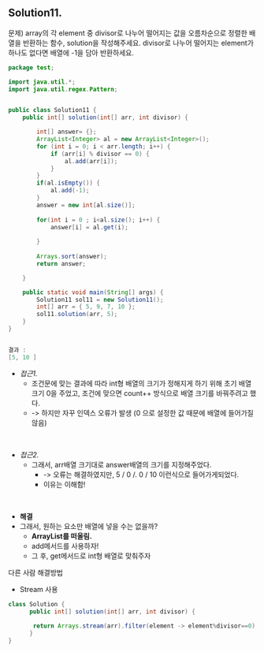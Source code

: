 ## Solution11.

문제) 
array의 각 element 중 divisor로 나누어 떨어지는 값을 오름차순으로 정렬한 배열을 반환하는 함수, solution을 작성해주세요. divisor로 나누어 떨어지는 element가 하나도 없다면 배열에 -1을 담아 반환하세요.

```java
package test;

import java.util.*;
import java.util.regex.Pattern;


public class Solution11 {
	public int[] solution(int[] arr, int divisor) {

		int[] answer= {};
		ArrayList<Integer> al = new ArrayList<Integer>();
		for (int i = 0; i < arr.length; i++) {
			if (arr[i] % divisor == 0) {
				al.add(arr[i]);
			}
		}
		if(al.isEmpty()) {
			al.add(-1);
		}
		answer = new int[al.size()];
		
		for(int i = 0 ; i<al.size(); i++) {
			answer[i] = al.get(i);
		
		}
		
		Arrays.sort(answer);
		return answer;

	}

	public static void main(String[] args) {
		Solution11 sol11 = new Solution11();
		int[] arr = { 5, 9, 7, 10 };
		sol11.solution(arr, 5);
	}
}


결과 :
[5, 10 ]
```

- *접근1.* 
  - 조건문에 맞는 결과에 따라 int형 배열의 크기가 정해지게 하기 위해 초기 배열 크기 0을 주었고, 조건에 맞으면 count++ 방식으로 배열 크기를 바꿔주려고 했다. 
  - -> 하지만 자꾸 인덱스 오류가 발생 (0 으로 설정한 값 때문에 배열에 들어가질 않음)

</br>

- *접근2.* 
  - 그래서, arr배열 크기대로 answer배열의 크기를 지정해주었다.
    - -> 오류는 해결하였지만, 5 / 0 /. 0 /  10  이런식으로 들어가게되었다.
    - 이유는 이해함!

</br>

- **해결**
- 그래서, 원하는 요소만 배열에 넣을 수는 없을까?
  - **ArrayList를 떠올림.**
  - add메서드를 사용하자!
  - 그 후, get메서드로 int형 배열로 맞춰주자



다른 사람 해결방법

- Stream 사용

```java
class Solution {
      public int[] solution(int[] arr, int divisor) {
 
       return Arrays.stream(arr).filter(element -> element%divisor==0).toArray();
      }
}
```

